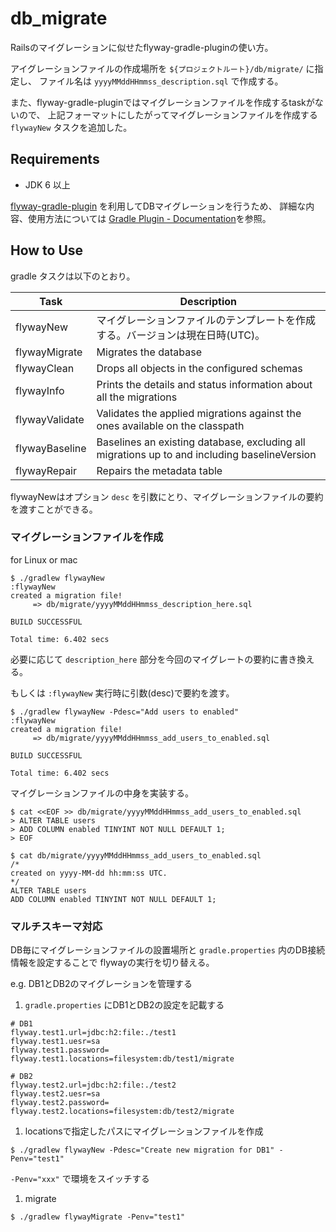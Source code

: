 # db_migrate
Railsのマイグレーションに似せたflyway-gradle-pluginの使い方。

アイグレーションファイルの作成場所を `${プロジェクトルート}/db/migrate/` に指定し、
ファイル名は `yyyyMMddHHmmss_description.sql` で作成する。

また、flyway-gradle-pluginではマイグレーションファイルを作成するtaskがないので、
上記フォーマットにしたがってマイグレーションファイルを作成する `flywayNew` タスクを追加した。


Requirements
-----

+ JDK 6 以上

[flyway-gradle-plugin](https://github.com/flyway/flyway/tree/master/flyway-gradle-plugin)
を利用してDBマイグレーションを行うため、
詳細な内容、使用方法については [Gradle Plugin - Documentation](http://flywaydb.org/documentation/gradle/)を参照。



How to Use
-----
gradle タスクは以下のとおり。

|Task|Description|
|----|-----------|
|flywayNew|マイグレーションファイルのテンプレートを作成する。バージョンは現在日時(UTC)。|
|flywayMigrate|Migrates the database|
|flywayClean|Drops all objects in the configured schemas|
|flywayInfo|Prints the details and status information about all the migrations|
|flywayValidate|Validates the applied migrations against the ones available on the classpath|
|flywayBaseline|Baselines an existing database, excluding all migrations up to and including baselineVersion|
|flywayRepair|Repairs the metadata table|

flywayNewはオプション `desc` を引数にとり、マイグレーションファイルの要約を渡すことができる。


### マイグレーションファイルを作成

for Linux or mac

```
$ ./gradlew flywayNew
:flywayNew
created a migration file!
     => db/migrate/yyyyMMddHHmmss_description_here.sql

BUILD SUCCESSFUL

Total time: 6.402 secs
```

必要に応じて `description_here` 部分を今回のマイグレートの要約に書き換える。

もしくは `:flywayNew` 実行時に引数(desc)で要約を渡す。

```
$ ./gradlew flywayNew -Pdesc="Add users to enabled"
:flywayNew
created a migration file!
     => db/migrate/yyyyMMddHHmmss_add_users_to_enabled.sql

BUILD SUCCESSFUL

Total time: 6.402 secs
```


マイグレーションファイルの中身を実装する。

```
$ cat <<EOF >> db/migrate/yyyyMMddHHmmss_add_users_to_enabled.sql
> ALTER TABLE users
> ADD COLUMN enabled TINYINT NOT NULL DEFAULT 1;
> EOF

$ cat db/migrate/yyyyMMddHHmmss_add_users_to_enabled.sql
/*
created on yyyy-MM-dd hh:mm:ss UTC.
*/
ALTER TABLE users
ADD COLUMN enabled TINYINT NOT NULL DEFAULT 1;
```


### マルチスキーマ対応
DB毎にマイグレーションファイルの設置場所と `gradle.properties` 内のDB接続情報を設定することで
flywayの実行を切り替える。

e.g. DB1とDB2のマイグレーションを管理する

1. `gradle.properties` にDB1とDB2の設定を記載する

```gradle.properties
# DB1
flyway.test1.url=jdbc:h2:file:./test1
flyway.test1.uesr=sa
flyway.test1.password=
flyway.test1.locations=filesystem:db/test1/migrate

# DB2
flyway.test2.url=jdbc:h2:file:./test2
flyway.test2.uesr=sa
flyway.test2.password=
flyway.test2.locations=filesystem:db/test2/migrate
```

1. locationsで指定したパスにマイグレーションファイルを作成

```
$ ./gradlew flywayNew -Pdesc="Create new migration for DB1" -Penv="test1"
```

`-Penv="xxx"` で環境をスイッチする

1. migrate

```
$ ./gradlew flywayMigrate -Penv="test1"
```
